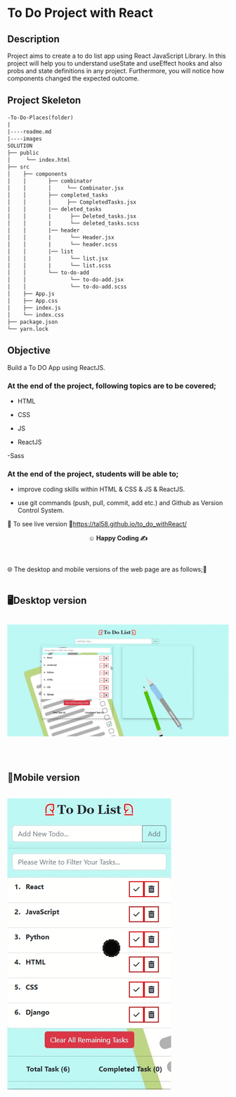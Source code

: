 # To Do Project with React

## Description

Project aims to create a to do list app using React JavaScript Library. In this project will help you to understand useState and useEffect hooks and also probs and state definitions in any project. Furthermore, you will notice how components changed the expected outcome. 

## Project Skeleton

```
-To-Do-Places(folder)
|
|----readme.md       
|----images       
SOLUTION
├── public
│     └── index.html
├── src
│    ├── components
│    │       ├── combinator
│    │       │     └── Combinator.jsx
│    │       ├── completed_tasks
│    │       │     ├── CompletedTasks.jsx
│    │       |── deleted_tasks
│    │       |      ├── Deleted_tasks.jsx
│    │       |      └── deleted_tasks.scss
│    │       |── header
│    │       |      └── Header.jsx
│    │       |      └── header.scss
│    │       |── list
│    │       |      └── list.jsx
│    │       |      └── list.scss
│    │       └── to-do-add
│    │              └── to-do-add.jsx
│    │              └── to-do-add.scss
│    ├── App.js
│    ├── App.css
│    ├── index.js
│    └── index.css
├── package.json
└── yarn.lock
```


## Objective

Build a To DO App using ReactJS.

### At the end of the project, following topics are to be covered;

- HTML

- CSS

- JS

- ReactJS

-Sass

### At the end of the project, students will be able to;

- improve coding skills within HTML & CSS & JS & ReactJS.

- use git commands (push, pull, commit, add etc.) and Github as Version Control System.

🔗 To see live version 🎯https://tal58.github.io/to_do_withReact/


**<p align="center">&#9786; Happy Coding &#9997;</p>**

<br><br>
🌐 The desktop and mobile versions of the web page are as follows;🧭
<br><br>

## 🖥️Desktop version
<br>
<img src="./images/desktop.gif" align="left" alt="desktop_version">
<br>
<br>
<br>
<br>
<br>
<br>
<br>
<br>
<br>
<br><br><br><br><br><br><br><br><br>


## 📱Mobile version
<br>
<img src="./images/mobile.gif" align="left" alt="desktop_version">
<br>
<br>
<br>
<br>
<br>
<br>
<br>
<br>
<br>
<br><br><br><br><br><br><br><br><br>
